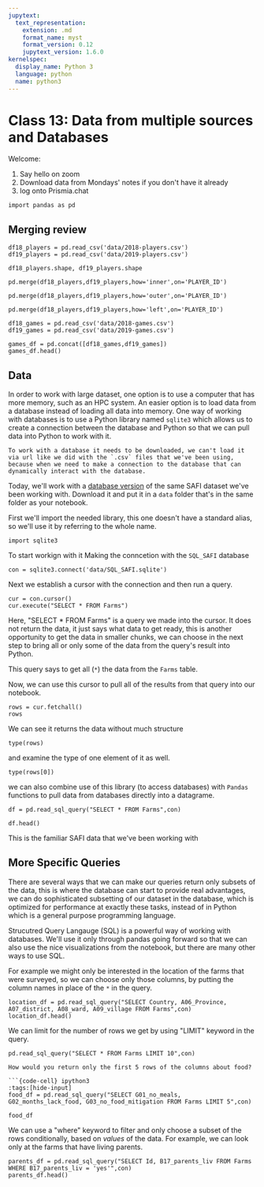 ```yaml
---
jupytext:
  text_representation:
    extension: .md
    format_name: myst
    format_version: 0.12
    jupytext_version: 1.6.0
kernelspec:
  display_name: Python 3
  language: python
  name: python3
---
```


# Class 13: Data from multiple sources and Databases

Welcome:

1. Say hello on zoom
1. Download data from Mondays' notes if you don't have it already
1. log onto Prismia.chat

```{code-cell} ipython3
import pandas as pd
```

<!-- annotate: Merging review -->
## Merging review

```{code-cell} ipython3
df18_players = pd.read_csv('data/2018-players.csv')
df19_players = pd.read_csv('data/2019-players.csv')
```

```{code-cell} ipython3
df18_players.shape, df19_players.shape
```

```{code-cell} ipython3
pd.merge(df18_players,df19_players,how='inner',on='PLAYER_ID')
```

```{code-cell} ipython3
pd.merge(df18_players,df19_players,how='outer',on='PLAYER_ID')
```

```{code-cell} ipython3
pd.merge(df18_players,df19_players,how='left',on='PLAYER_ID')
```

```{code-cell} ipython3
df18_games = pd.read_csv('data/2018-games.csv')
df19_games = pd.read_csv('data/2019-games.csv')
```

```{code-cell} ipython3
games_df = pd.concat([df18_games,df19_games])
games_df.head()
```


## Data

In order to work with large dataset, one option is to use a computer that has more memory, such as an HPC system. An easier option is to load data from a database instead of loading all data into memory. One way of working with databases is to use a Python library named `sqlite3` which allows us to create a connection between the database and Python so that we can pull data into Python to work with it.

```{warning}
To work with a database it needs to be downloaded, we can't load it via url like we did with the `.csv` files that we've been using, because when we need to make a connection to the database that can dynamically interact with the database.
```

Today, we'll work with a [database version](
https://datacarpentry.org/sql-socialsci/data/SQL_SAFI.sqlite) of the same SAFI dataset we've been working with. Download it and put it in a `data` folder that's in the same folder as your notebook.


First we'll import the needed library, this one doesn't have a standard alias, so we'll use it by referring to the whole name.

```{code-cell} ipython3
import sqlite3
```

To start workign with it Making the conncetion with the `SQL_SAFI` database
```{code-cell} ipython3
con = sqlite3.connect('data/SQL_SAFI.sqlite')
```

Next we establish a cursor with the connection and then run a query.
```{code-cell} ipython3
cur = con.cursor()
cur.execute("SELECT * FROM Farms")
```
Here, "SELECT * FROM Farms" is a query we made into the cursor. It does not return the data, it just says what data to get ready, this is another opportunity to get the data in smaller chunks, we can choose in the next step to bring all or only some of the data from the query's result into Python.

This query says to get all (`*`) the data from the `Farms` table.

Now, we can use this cursor to pull all of the results from that query into our notebook.

```{code-cell} ipython3
rows = cur.fetchall()
rows
```
We can see it returns the data without much structure

```{code-cell} ipython3
type(rows)
```

and examine the type of one element of it as well.

```{code-cell} ipython3
type(rows[0])
```


we can also combine use of this library (to access databases) with `Pandas` functions to pull data from databases directly into a datagrame.  
```{code-cell} ipython3
df = pd.read_sql_query("SELECT * FROM Farms",con)

df.head()
```
This is the familiar SAFI data that we've been working with

## More Specific Queries

There are several ways that we can make our queries return only subsets of the data, this is where the database can start to provide real advantages, we can do sophisticated subsetting of our dataset in the database, which is optimized for performance at exactly these tasks, instead of in Python which is a general purpose programming language.

Strucutred Query Langauge  (SQL) is a powerful way of working with databases. We'll use it only through pandas going forward so that we can also use the nice visualizations from the notebook, but there are many other ways to use SQL.


For example we might only be interested in the location of the farms that were surveyed, so we can choose only those columns, by putting the column names in place of the `*` in the query.
```{code-cell} ipython3
location_df = pd.read_sql_query("SELECT Country, A06_Province, A07_district, A08_ward, A09_village FROM Farms",con)
location_df.head()
```

We can limit for the number of rows we get by using "LIMIT" keyword in the query.

```{code-cell} ipython3
pd.read_sql_query("SELECT * FROM Farms LIMIT 10",con)
```

```{admonition} Try it Yourself!
How would you return only the first 5 rows of the columns about food?

```{code-cell} ipython3
:tags:[hide-input]
food_df = pd.read_sql_query("SELECT G01_no_meals, G02_months_lack_food, G03_no_food_mitigation FROM Farms LIMIT 5",con)

food_df
```


We can use a "where" keyword to filter and only choose a subset of the rows conditionally, based on _values_ of the data. For example, we can look only at the farms that have living parents.

```{code-cell} ipython3
parents_df = pd.read_sql_query("SELECT Id, B17_parents_liv FROM Farms WHERE B17_parents_liv = 'yes'",con)
parents_df.head()
```
